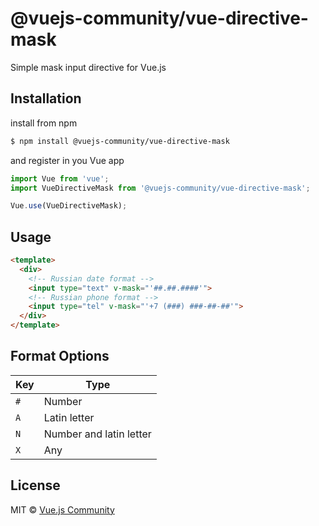 # @vuejs-community/vue-directive-mask
Simple mask input directive for Vue.js

## Installation

install from npm
```bash
$ npm install @vuejs-community/vue-directive-mask
```
and register in you Vue app
```js
import Vue from 'vue';
import VueDirectiveMask from '@vuejs-community/vue-directive-mask';

Vue.use(VueDirectiveMask);
```

## Usage

```html
<template>
  <div>
    <!-- Russian date format -->
    <input type="text" v-mask="'##.##.####'">
    <!-- Russian phone format -->
    <input type="tel" v-mask="'+7 (###) ###-##-##'">
  </div>
</template>
```

## Format Options

| Key | Type                    |
| --- | ----------------------- |
| `#` | Number                  |
| `A` | Latin letter            |
| `N` | Number and latin letter |
| `X` | Any                     |

## License

MIT © [Vue.js Community](https://github.com/vuejs-community)
